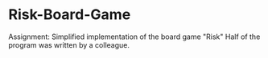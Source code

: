 # Risk-Board-Game
Assignment:
Simplified implementation of the board game "Risk"
Half of the program was written by a colleague.
